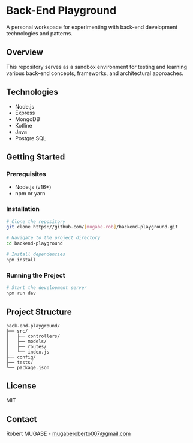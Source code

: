 # Back-End Playground

A personal workspace for experimenting with back-end development technologies and patterns.

## Overview

This repository serves as a sandbox environment for testing and learning various back-end concepts, frameworks, and architectural approaches.

## Technologies

- Node.js
- Express
- MongoDB
- Kotline
- Java
- Postgre SQL

## Getting Started

### Prerequisites

- Node.js (v16+)
- npm or yarn


### Installation

```bash
# Clone the repository
git clone https://github.com/[mugabe-rob]/backend-playground.git

# Navigate to the project directory
cd backend-playground

# Install dependencies
npm install
```

### Running the Project

```bash
# Start the development server
npm run dev
```

## Project Structure

```
back-end-playground/
├── src/
│   ├── controllers/
│   ├── models/
│   ├── routes/
│   └── index.js
├── config/
├── tests/
└── package.json
```

## License

MIT

## Contact

Robert MUGABE - mugaberoberto007@gmail.com
